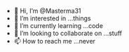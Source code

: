 - 👋 Hi, I’m @Masterma31
- 👀 I’m interested in ...things
- 🌱 I’m currently learning ...code
- 💞️ I’m looking to collaborate on ...stuff
- 📫 How to reach me ...never

<!---
Masterma31/Masterma31 is a ✨ special ✨ repository because its `README.md` (this file) appears on your GitHub profile.
You can click the Preview link to take a look at your changes.
--->
